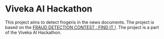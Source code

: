 # Viveka AI Hackathon
This project aims to detect frogeris in the news documents. The project is based on the [FRAUD DETECTION CONTEST : FIND IT !](http://findit.univ-lr.fr/). The project is a part of the Viveka AI Hackathon.